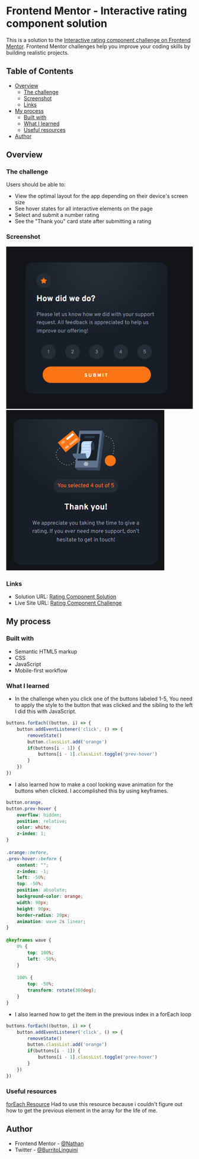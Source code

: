 # Frontend Mentor - Interactive rating component solution

This is a solution to the [Interactive rating component challenge on Frontend Mentor](https://www.frontendmentor.io/challenges/interactive-rating-component-koxpeBUmI). Frontend Mentor challenges help you improve your coding skills by building realistic projects. 

## Table of Contents

- [Overview](#overview)
  - [The challenge](#the-challenge)
  - [Screenshot](#screenshot)
  - [Links](#links)
- [My process](#my-process)
  - [Built with](#built-with)
  - [What I learned](#what-i-learned)
  - [Useful resources](#useful-resources)
- [Author](#author)

## Overview

### The challenge

Users should be able to:

- View the optimal layout for the app depending on their device's screen size
- See hover states for all interactive elements on the page
- Select and submit a number rating
- See the "Thank you" card state after submitting a rating

### Screenshot

![Rating Component](./images/main.png)
![Thank You Component](./images/thank.png)

### Links

- Solution URL: [Rating Component Solution](https://your-solution-url.com)
- Live Site URL: [Rating Component Challenge](https://rating-component-challenge.netlify.app)

## My process


### Built with

- Semantic HTML5 markup
- CSS
- JavaScript
- Mobile-first workflow

### What I learned

- In the challenge when you click one of the buttons labeled 1-5, You need to apply the style to the button that was clicked and the sibling to the left I did this with JavaScript.
```js
buttons.forEach((button, i) => {
    button.addEventListener('click', () => {
        removeState()
        button.classList.add('orange')
        if(buttons[i - 1]) {
            buttons[i - 1].classList.toggle('prev-hover')
        }
    })
})
```
- I also learned how to make a cool looking wave animation for the buttons when clicked. I accomplished this by using keyframes.

```css
button.orange,
button.prev-hover {
    overflow: hidden;
    position: relative;
    color: white;
    z-index: 1;
}

.orange::before,
.prev-hover::before {
    content: "";
    z-index: -1;
    left: -50%;
    top: -50%;
    position: absolute;
    background-color: orange;
    width: 90px;
    height: 90px;
    border-radius: 20px;
    animation: wave 2s linear;
}

@keyframes wave {
    0% {
        top: 100%;
        left: -50%;
    }

    100% {
        top: -50%;
        transform: rotate(360deg);
    }
}
```

- I also learned how to get the item in the previous index in a forEach loop
```js
buttons.forEach((button, i) => {
    button.addEventListener('click', () => {
        removeState()
        button.classList.add('orange')
        if(buttons[i - 1]) {
            buttons[i - 1].classList.toggle('prev-hover')
        }
    })
})
```

### Useful resources
[forEach Resource](https://www.w3schools.com/jsref/jsref_forEach.asp) Had to use this resource because i couldn't figure out how to get the previous element in the array for the life of me.

## Author
- Frontend Mentor - [@Nathan](https://www.frontendmentor.io/profile/yourusername)
- Twitter - [@BurritoLinguini](https://www.twitter.com/BurritoLinguini)
